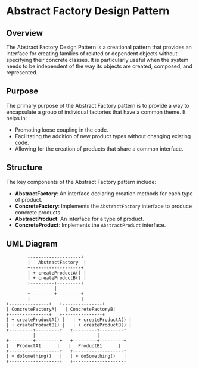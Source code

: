 # Abstract Factory Design Pattern

## Overview

The Abstract Factory Design Pattern is a creational pattern that provides an interface for creating families of related or dependent objects without specifying their concrete classes. It is particularly useful when the system needs to be independent of the way its objects are created, composed, and represented.

## Purpose

The primary purpose of the Abstract Factory pattern is to provide a way to encapsulate a group of individual factories that have a common theme. It helps in:

- Promoting loose coupling in the code.
- Facilitating the addition of new product types without changing existing code.
- Allowing for the creation of products that share a common interface.

## Structure

The key components of the Abstract Factory pattern include:

- **AbstractFactory**: An interface declaring creation methods for each type of product.
- **ConcreteFactory**: Implements the `AbstractFactory` interface to produce concrete products.
- **AbstractProduct**: An interface for a type of product.
- **ConcreteProduct**: Implements the `AbstractProduct` interface.

## UML Diagram

```plaintext
        +-------------------+
        |   AbstractFactory  |
        +-------------------+
        | + createProductA() |
        | + createProductB() |
        +---------+---------+
                  |
        +---------+---------+
        |                   |
+---------------+   +---------------+
| ConcreteFactoryA|   | ConcreteFactoryB|
+---------------+   +---------------+
| + createProductA() |   | + createProductA() |
| + createProductB() |   | + createProductB() |
+---------+---------+   +---------+---------+
          |                       |
+---------+---------+   +---------+---------+
|   ProductA1      |   |   ProductB1      |
+-------------------+   +-------------------+
| + doSomething()   |   | + doSomething()   |
+-------------------+   +-------------------+
